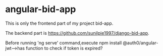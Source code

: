 # angular-bid-app

This is only the frontend part of my project bid-app.

The backend part is https://github.com/sunilpie1997/django-bid-app.


Before running 'ng serve' command,execute  npm install @auth0/angular-jwt-->has function to check if token is expired?
